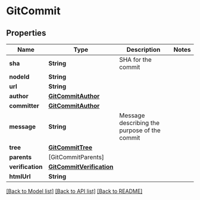 # GitCommit

## Properties
Name | Type | Description | Notes
------------ | ------------- | ------------- | -------------
**sha** | **String** | SHA for the commit | 
**nodeId** | **String** |  | 
**url** | **String** |  | 
**author** | [**GitCommitAuthor**](GitCommitAuthor.md) |  | 
**committer** | [**GitCommitAuthor**](GitCommitAuthor.md) |  | 
**message** | **String** | Message describing the purpose of the commit | 
**tree** | [**GitCommitTree**](GitCommitTree.md) |  | 
**parents** | [GitCommitParents] |  | 
**verification** | [**GitCommitVerification**](GitCommitVerification.md) |  | 
**htmlUrl** | **String** |  | 

[[Back to Model list]](../README.md#documentation-for-models) [[Back to API list]](../README.md#documentation-for-api-endpoints) [[Back to README]](../README.md)


